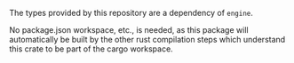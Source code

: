 The types provided by this repository are a dependency of `engine`.

No package.json workspace, etc., is needed, as this package will automatically be built by the other rust compilation steps which understand this crate to be part of the cargo workspace.
